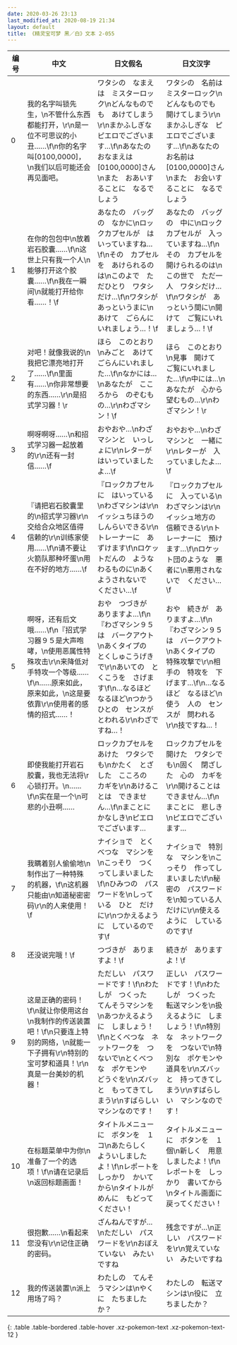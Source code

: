 ```yaml
---
date: 2020-03-26 23:13
last_modified_at: 2020-08-19 21:34
layout: default
title: 《精灵宝可梦 黑／白》文本 2-055
---
```

| 编号 | 中文 | 日文假名 | 日文汉字 |
| ---- | ---- | ---- | --- |
| 0 | 我的名字叫锁先生，\n不管什么东西都能打开，\r\n是一位不可思议的小丑……\f\n你的名字叫[0100,0000]，\n我们以后可能还会再见面吧。 | ワタシの　なまえは　ミスターロック\nどんなものでも　あけてしまう\r\nまかふしぎな　ピエロでございます…\f\nあなたの　おなまえは　[0100,0000]さん\nまた　おあいすることに　なるでしょう | ワタシの　名前は　ミスターロック\nどんなものでも　開けてしまう\r\nまかふしぎな　ピエロでございます…\f\nあなたの　お名前は　[0100,0000]さん\nまた　お会いすることに　なるでしょう |
| 1 | 在你的包包中\n放着岩石胶囊……\f\n这世上只有我一个人\n能够打开这个胶囊……\f\n我在一瞬间\n就能打开给你看……！\f | あなたの　バッグの　なかに\nロックカプセルが　はいっていますね…\f\nその　カプセルを　あけられるのは\nこのよで　ただひとり　ワタシだけ…\f\nワタシが　あっというまに\nあけて　ごらんにいれましょう…！\f | あなたの　バッグの　中に\nロックカプセルが　入っていますね…\f\nその　カプセルを　開けられるのは\nこの世で　ただ一人　ワタシだけ…\f\nワタシが　あっという間に\n開けて　ご覧にいれましょう…！\f |
| 2 | 对吧！就像我说的\n我把它漂亮地打开了……\f\n里面有……\n你非常想要的东西……\r\n是招式学习器！\r | ほら　このとおり\nみごと　あけて　ごらんにいれました…\f\nなかには…\nあなたが　こころから　のぞむもの…\r\nわざマシン！\f | ほら　このとおり\n見事　開けて　ご覧にいれました…\f\n中には…\nあなたが　心から　望むもの…\r\nわざマシン！\r |
| 3 | 啊呀啊呀……\n和招式学习器一起放着的\r\n还有一封信……\f | おやおや…\nわざマシンと　いっしょに\r\nレターが　はいっていましたよ…\f | おやおや…\nわざマシンと　一緒に\r\nレターが　入っていましたよ…\f |
| 4 | 『请把岩石胶囊里的\n招式学习器\r\n交给合众地区值得信赖的\r\n训练家使用……\f\n请不要让火箭队那种坏蛋\n用在不好的地方……\f | 『ロックカプセルに　はいっている\nわざマシンは\r\nイッシュちほうの　しんらいできる\r\nトレーナーに　あずけます\f\nロケットだんの　ような　わるものに\nあくようされないで　ください…\f | 『ロックカプセルに　入っている\nわざマシンは\r\nイッシュ地方の　信頼できる\r\nトレーナーに　預けます…\f\nロケット団のような　悪者に\n悪用されないで　ください…\f |
| 5 | 啊呀，还有后文哦……\f\n『招式学习器９５是大声咆哮，\n使用恶属性特殊攻击\r\n来降低对手特攻一个等级……\f\n……原来如此，原来如此，\n这是要依靠\r\n使用者的感情的招式……！ | おや　つづきが　ありますよ…\f\n『わざマシン９５は　バークアウト\nあくタイプの　とくしゅこうげきで\r\nあいての　とくこうを　さげます\f\n…なるほど　なるほど\nつかう　ひとの　センスが　とわれる\r\nわざですね…！ | おや　続きが　ありますよ…\f\n『わざマシン９５は　バークアウト\nあくタイプの　特殊攻撃で\r\n相手の　特攻を　下げます…\f\n…なるほど　なるほど\n使う　人の　センスが　問われる\r\n技ですね…！ |
| 6 | 即使我能打开岩石胶囊，我也无法将\r心锁打开。\n……\f\n实在是一个\n可悲的小丑啊…… | ロックカプセルを　あけた　ワタシでも\nかたく　とざした　こころの　カギを\r\nあけることは　できません…\f\nまことに　かなしき\nピエロでございます… | ロックカプセルを　開けた　ワタシでも\n固く　閉ざした　心の　カギを\r\n開けることは　できません…\f\nまことに　悲しき\nピエロでございます… |
| 7 | 我瞒着别人偷偷地\n制作出了一种特殊的机器，\f\n这机器只能由\n知道秘密密码\r\n的人来使用！\f | ナイショで　とくべつな　マシンを\nこっそり　つくってしまいました\f\nひみつの　パスワードを\nしっている　ひと　だけに\r\nつかえるように　しているのです\f | ナイショで　特別な　マシンを\nこっそり　作ってしまいました\f\n秘密の　パスワードを\n知っている人だけに\r\n使えるように　しているのです\f |
| 8 | 还没说完哦！\f | つづきが　ありますよ！\f | 続きが　ありますよ！\f |
| 9 | 这是正确的密码！\f\n就让你使用这台\n我制作的传送装置吧！\f\n只要连上特别的网络，\n就能一下子拥有\r\n特别的宝可梦和道具！\r\n真是一台美妙的机器！ | ただしい　パスワードです！\f\nわたしが　つくった　てんそうマシンを\nあつかえるように　しましょう！\f\nとくべつな　ネットワークを　つないで\nとくべつな　ポケモンや　どうぐを\r\nズバッと　もってきてしまう\r\nすばらしい　マシンなのです！ | 正しい　パスワードです！\f\nわたしが　つくった　転送マシンを\n扱えるように　しましょう！\f\n特別な　ネットワークを　つないで\n特別な　ポケモンや　道具を\r\nズバッと　持ってきてしまう\r\nすばらしい　マシンなのです！ |
| 10 | 在标题菜单中为你\n准备了一个的选项！\f\n请在记录后\n返回标题画面！ | タイトルメニューに　ボタンを　１コ\nあたらしく　よういしましたよ！\f\nレポートを　しっかり　かいてから\nタイトルがめんに　もどってください！ | タイトルメニューに　ボタンを　１個\n新しく　用意しましたよ！\f\nレポートを　しっかり　書いてから\nタイトル画面に　戻ってください！ |
| 11 | 很抱歉……\n看起来您没有\r\n记住正确的密码。 | ざんねんですが…\nただしい　パスワードを\r\nおぼえていない　みたいですね | 残念ですが…\n正しい　パスワードを\r\n覚えていない　みたいですね |
| 12 | 我的传送装置\n派上用场了吗？ | わたしの　てんそうマシンは\nやくに　たちましたか？ | わたしの　転送マシンは\n役に　立ちましたか？ |
{: .table .table-bordered .table-hover .xz-pokemon-text .xz-pokemon-text-12 }